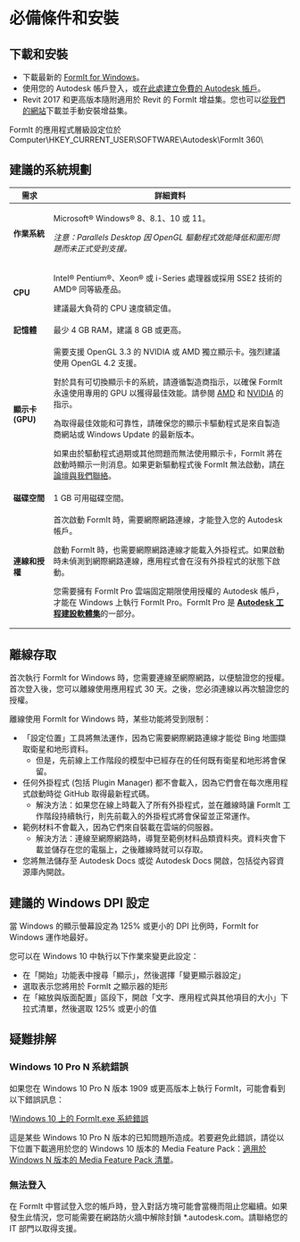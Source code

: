 # 必備條件和安裝

## 下載和安裝

* 下載最新的 [FormIt for Windows](https://formit.autodesk.com/page/download)。
* 使用您的 Autodesk 帳戶登入，或[在此處建立免費的 Autodesk 帳戶](https://accounts.autodesk.com)。
* Revit 2017 和更高版本隨附適用於 Revit 的 FormIt 增益集。您也可以[從我們的網站](https://formit.autodesk.com/page/formit-revit)下載並手動安裝增益集。

FormIt 的應用程式層級設定位於 Computer\\HKEY_CURRENT_USER\\SOFTWARE\\Autodesk\\FormIt 360\\

## 建議的系統規劃

| 需求                    | 詳細資料                                                                                                                                                                                                                                                                                                                                                                                                                                                                                                                                                                                                                                                                                                                                                                                                                                                                                                                 |
| ------------------------------ | ----------------------------------------------------------------------------------------------------------------------------------------------------------------------------------------------------------------------------------------------------------------------------------------------------------------------------------------------------------------------------------------------------------------------------------------------------------------------------------------------------------------------------------------------------------------------------------------------------------------------------------------------------------------------------------------------------------------------------------------------------------------------------------------------------------------------------------------------------------------------------------------------------------------------- |
| **作業系統**           | <p>Microsoft® Windows® 8、8.1、10 或 11。</p><p><em>注意：Parallels Desktop 因 OpenGL 驅動程式效能降低和圖形問題而未正式受到支援。</em></p>                                                                                                                                                                                                                                                                                                                                                                                                                                                                                                                                                                                                                                                                                                                                     |
| **CPU**                        | <p>Intel® Pentium®、Xeon® 或 i-Series 處理器或採用 SSE2 技術的 AMD® 同等級產品。</p><p>建議最大負荷的 CPU 速度額定值。</p>                                                                                                                                                                                                                                                                                                                                                                                                                                                                                                                                                                                                                                                                                                                                                                    |
| **記憶體**                     | 最少 4 GB RAM，建議 8 GB 或更高。                                                                                                                                                                                                                                                                                                                                                                                                                                                                                                                                                                                                                                                                                                                                                                                                                                                                            |
| **顯示卡 (GPU)**           | <p>需要支援 OpenGL 3.3 的 NVIDIA 或 AMD 獨立顯示卡。強烈建議使用 OpenGL 4.2 支援。</p><p>對於具有可切換顯示卡的系統，請遵循製造商指示，以確保 FormIt 永遠使用專用的 GPU 以獲得最佳效能。請參閱 <a href="https://www.amd.com/en/support/kb/faq/dh-017">AMD</a> 和 <a href="http://nvidia.custhelp.com/app/answers/detail/a_id/2615/kw/manage%203d%20settings/related/1">NVIDIA</a> 的指示。</p><p>為取得最佳效能和可靠性，請確保您的顯示卡驅動程式是來自製造商網站或 Windows Update 的最新版本。</p><p>如果由於驅動程式過期或其他問題而無法使用顯示卡，FormIt 將在啟動時顯示一則消息。如果更新驅動程式後 FormIt 無法啟動，請<a href="https://forums.autodesk.com/t5/formit-forum/bd-p/142">在論壇與我們聯絡</a>。</p> |
| **磁碟空間**                 | 1 GB 可用磁碟空間。                                                                                                                                                                                                                                                                                                                                                                                                                                                                                                                                                                                                                                                                                                                                                                                                                                                                                                   |
| **連線和授權** | <p>首次啟動 FormIt 時，需要網際網路連線，才能登入您的 Autodesk 帳戶。</p><p>啟動 FormIt 時，也需要網際網路連線才能載入外掛程式。如果啟動時未偵測到網際網路連線，應用程式會在沒有外掛程式的狀態下啟動。</p><p>您需要擁有 FormIt Pro 雲端固定期限使用授權的 Autodesk 帳戶，才能在 Windows 上執行 FormIt Pro。FormIt Pro 是 <a href="https://www.autodesk.com/collections/architecture-engineering-construction/overview"><strong>Autodesk 工程建設軟體集</strong></a>的一部分。</p>                                                                                                                                                                                                                                                                                                   |

## 離線存取

首次執行 FormIt for Windows 時，您需要連線至網際網路，以便驗證您的授權。首次登入後，您可以離線使用應用程式 30 天。之後，您必須連線以再次驗證您的授權。

離線使用 FormIt for Windows 時，某些功能將受到限制：

* 「設定位置」工具將無法運作，因為它需要網際網路連線才能從 Bing 地圖擷取衛星和地形資料。
  * 但是，先前線上工作階段的模型中已經存在的任何既有衛星和地形將會保留。
* 任何外掛程式 (包括 Plugin Manager) 都不會載入，因為它們會在每次應用程式啟動時從 GitHub 取得最新程式碼。
  * 解決方法：如果您在線上時載入了所有外掛程式，並在離線時讓 FormIt 工作階段持續執行，則先前載入的外掛程式將會保留並正常運作。
* 範例材料不會載入，因為它們來自裝載在雲端的伺服器。
  * 解決方法：連線至網際網路時，導覽至範例材料品類資料夾。資料夾會下載並儲存在您的電腦上，之後離線時就可以存取。
* 您將無法儲存至 Autodesk Docs 或從 Autodesk Docs 開啟，包括從內容資源庫內開啟。

## 建議的 Windows DPI 設定

當 Windows 的顯示螢幕設定為 125% 或更小的 DPI 比例時，FormIt for Windows 運作地最好。

您可以在 Windows 10 中執行以下作業來變更此設定：

* 在「開始」功能表中搜尋「顯示」，然後選擇「變更顯示器設定」
* 選取表示您將用於 FormIt 之顯示器的矩形
* 在「縮放與版面配置」區段下，開啟「文字、應用程式與其他項目的大小」下拉式清單，然後選取 125% 或更小的值

## 疑難排解

### Windows 10 Pro N 系統錯誤

如果您在 Windows 10 Pro N 版本 1909 或更高版本上執行 FormIt，可能會看到以下錯誤訊息：

\![Windows 10 上的 FormIt.exe 系統錯誤](<../.gitbook/assets/windows 10 error message.png>)

這是某些 Windows 10 Pro N 版本的已知問題所造成。若要避免此錯誤，請從以下位置下載適用於您的 Windows 10 版本的 Media Feature Pack：[適用於 Windows N 版本的 Media Feature Pack 清單](https://support.microsoft.com/en-us/topic/media-feature-pack-list-for-windows-n-editions-c1c6fffa-d052-8338-7a79-a4bb980a700a)。

### 無法登入

在 FormIt 中嘗試登入您的帳戶時，登入對話方塊可能會當機而阻止您繼續。如果發生此情況，您可能需要在網路防火牆中解除封鎖 *.autodesk.com。請聯絡您的 IT 部門以取得支援。
